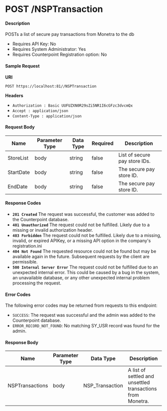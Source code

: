 # POST /NSPTransaction

#### Description
POSTs a list of secure pay transactions from Monetra to the db

- Requires API Key: No
- Requires System Administrator: Yes
- Requires Counterpoint Registration option: No

#### Sample Request

**URI**

`POST https://localhost:81//NSPTransaction`

**Headers**
- `Authorization : Basic UUFUZXN0R29sZi5NR1I6cGFzc3dvcmQx`
- `Accept : application/json`
- `Content-Type : application/json`

#### Request Body
Name | Parameter Type | Data Type | Required | Description
---- | -------------- | --------- | -------- | -----------
StoreList | body | string | false | List of secure pay store IDs.
StartDate | body | string | false | The secure pay store ID.
EndDate | body | string | false | The secure pay store ID.

#### Response Codes
- **<code>201 Created</code>** The request was successful, the customer was added to the Counterpoint database.
- **<code>401 Unauthorized</code>** The request could not be fulfilled. Likely due to a missing or invalid authorization header.
- **<code>403 Forbidden</code>** The request could not be fulfilled. Likely due to a missing, invalid, or expired APIKey, or a missing API option in the company's registration.ini 
- **<code>404 Not Found</code>** The requested resource could not be found but may be available again in the future.  Subsequent requests by the client are permissible.
- **<code>500 Internal Server Error</code>** The request could not be fulfilled due to an unexpected internal error. This could be caused by a bug in the system, an unavailable database, or any other unexpected internal problem processing the request.
 
#### Error Codes
The following error codes may be returned from requests to this endpoint:
- `SUCCESS`: The request was successful and the admin was added to the Counterpoint database.
- `ERROR_RECORD_NOT_FOUND`: No matching SY_USR record was found for the admin.

#### Response Body
Name | Parameter Type | Data Type | Description
---- | -------------- | --------- | -----------
NSPTransactions | body | NSP_Transaction | A list of settled and unsettled transactions from Monetra.
